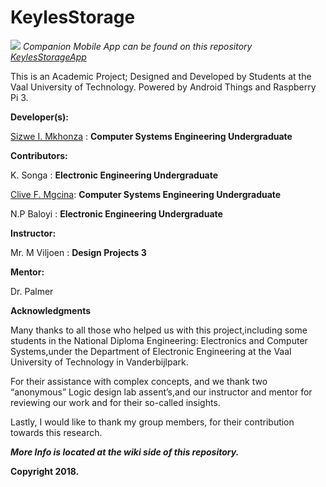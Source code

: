 # KeylesStorage

![](https://github.com/wastedMynd/KeylesStorageSystem-/blob/master/parcels_2.png)
_Companion Mobile App can be found on this repository <a href="https://github.com/wastedMynd/KeylesStorageApp">KeylesStorageApp</a>_

This is an Academic Project; Designed and Developed by Students</font> at the Vaal University of Technology</b></font>. Powered by Android Things and Raspberry Pi 3.

**Developer(s):**

<a href="https://sites.google.com/s/0B5kdqf5nB-cuZ1MtcDdCRk40R0U/p/0B5kdqf5nB-cuZG9PUnhMSHJBRWc/preview?authuser=2">Sizwe I. Mkhonza</a> : **Computer Systems Engineering Undergraduate**
            
**Contributors:**

K. Songa : **Electronic Engineering Undergraduate**
         
<a href="https://www.facebook.com/fezile.clive.5">Clive F. Mgcina</a>: **Computer Systems Engineering Undergraduate**

N.P Baloyi : **Electronic Engineering Undergraduate**


**Instructor:**

Mr. M Viljoen : **Design Projects 3**
           

**Mentor:**

Dr. Palmer



****Acknowledgments****

Many thanks to all those who helped us with this project,including some students in the National Diploma Engineering: Electronics and Computer Systems,under the Department of Electronic Engineering at the Vaal University of Technology in Vanderbijlpark.

For their assistance with complex concepts, and we thank two “anonymous” Logic design lab assent’s,and our instructor and mentor for reviewing our work and for their so-called insights.
            

Lastly, I would like to thank my group members, for their contribution towards this research.
            


**_More Info is located at the wiki side of this repository._**

**Copyright 2018.**
